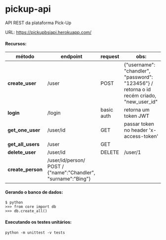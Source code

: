 # pickup-api
API REST da plataforma Pick-Up

URL: https://pickupbsiapi.herokuapp.com/

#### Recursos:

método | endpoint | request | obs:
------------ | ------------- | ------------- | -------------
**create_user** | /user | POST | {"username": "chandler", "password": "123456"} / retorna o id recém criado, "new_user_id"
**login** | /login | basic auth | retorna um token JWT
**get_one_user** | /user/id | GET | passar token no header 'x-access-token'
**get_all_users** | /user | GET |
**delete_user** | /user/id | DELETE | /user/1
**create_person** | /user/id/person/ POST / {"name":"Chandler", "surname":"Bing"}

#### Gerando o banco de dados:

```
$ python
>>> from core import db
>>> db.create_all()
```

#### Executando os testes unitários:

```
python -m unittest -v tests
```